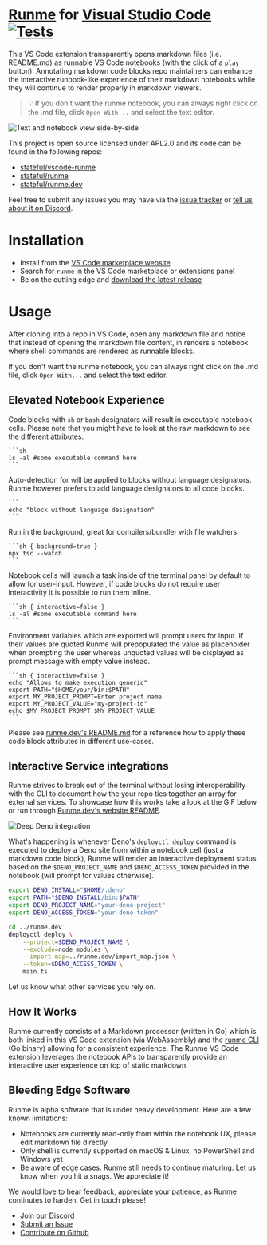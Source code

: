 # [Runme](http://runme.dev) for [Visual Studio Code](https://code.visualstudio.com/) [![Tests](https://github.com/stateful/vscode-runme/actions/workflows/test.yml/badge.svg)](https://github.com/stateful/vscode-runme/actions/workflows/test.yml)

This VS Code extension transparently opens markdown files (i.e. README.md) as runnable VS Code notebooks (with the click of a `play` button). Annotating markdown code blocks repo maintainers can enhance the interactive runbook-like experience of their markdown notebooks while they will continue to render properly in markdown viewers.

> 💡 If you don't want the runme notebook, you can always right click on the .md file, click `Open With...` and select the text editor.

![Text and notebook view side-by-side](https://staging.runme.dev/sidebyside.png)

This project is open source licensed under APL2.0 and its code can be found in the following repos:

- [stateful/vscode-runme](https://github.com/stateful/vscode-runme)
- [stateful/runme](https://github.com/stateful/runme)
- [stateful/runme.dev](https://github.com/stateful/runme.dev)

Feel free to submit any issues you may have via the
[issue tracker](https://github.com/stateful/vscode-runme/issues) or [tell us about it on Discord](https://discord.gg/BQm8zRCBUY).

# Installation

- Install from the [VS Code marketplace website](https://marketplace.visualstudio.com/items?itemName=stateful.runme)
- Search for `runme` in the VS Code marketplace or extensions panel
- Be on the cutting edge and [download the latest release](https://github.com/stateful/vscode-runme/releases)

# Usage

After cloning into a repo in VS Code, open any markdown file and notice that instead of opening the markdown file content, in renders a notebook where shell commands are rendered as runnable blocks.

If you don't want the runme notebook, you can always right click on the .md file, click `Open With...` and select the text editor.

## Elevated Notebook Experience

Code blocks with `sh` or `bash` designators will result in executable notebook cells. Please note that you might have to look at the raw markdown to see the different attributes.

    ```sh
    ls -al #some executable command here
    ```

Auto-detection for will be applied to blocks without language designators. Runme however prefers to add language designators to all code blocks.

    ```
    echo "block without language designation"
    ```

Run in the background, great for compilers/bundler with file watchers.

    ```sh { background=true }
    npx tsc --watch
    ```

Notebook cells will launch a task inside of the terminal panel by default to allow for user-input. However, if code blocks do not require user interactivity it is possible to run them inline.

    ```sh { interactive=false }
    ls -al #some executable command here
    ```

Environment variables which are exported will prompt users for input. If their values are quoted Runme will prepopulated the value as placeholder when prompting the user whereas unquoted values will be displayed as prompt message with empty value instead.

    ```sh { interactive=false }
    echo "Allows to make execution generic"
    export PATH="$HOME/your/bin:$PATH"
    export MY_PROJECT_PROMPT=Enter project name
    export MY_PROJECT_VALUE="my-project-id"
    echo $MY_PROJECT_PROMPT $MY_PROJECT_VALUE
    ```

Please see [runme.dev's README.md](https://github.com/stateful/runme.dev/blob/main/README.md) for a reference how to apply these code block attributes in different use-cases.

## Interactive Service integrations

Runme strives to break out of the terminal without losing interoperability with the CLI to document how the your repo ties together an array for external services. To showcase how this works take a look at the GIF below or run through [Runme.dev's website README](https://github.com/stateful/runme.dev/blob/main/README.md).

![Deep Deno integration](https://staging.runme.dev/tabs/deno.gif)

What's happening is whenever Deno's `deployctl deploy` command is executed to deploy a Deno site from within a notebook cell (just a markdown code block), Runme will render an interactive deployment status based on the `$DENO_PROJECT_NAME` and `$DENO_ACCESS_TOKEN` provided in the notebook (will prompt for values otherwise).

```sh
export DENO_INSTALL="$HOME/.deno"
export PATH="$DENO_INSTALL/bin:$PATH"
export DENO_PROJECT_NAME="your-deno-project"
export DENO_ACCESS_TOKEN="your-deno-token"
```

```sh
cd ../runme.dev
deployctl deploy \
    --project=$DENO_PROJECT_NAME \
    --exclude=node_modules \
    --import-map=../runme.dev/import_map.json \
    --token=$DENO_ACCESS_TOKEN \
    main.ts
```

Let us know what other services you rely on.

## How It Works

Runme currently consists of a Markdown processor (written in Go) which is both linked in this VS Code extension (via WebAssembly) and the [runme CLI](https://github.com/stateful/runme) (Go binary) allowing for a consistent experience. The Runme VS Code extension leverages the notebook APIs to transparently provide an interactive user experience on top of static markdown.

## Bleeding Edge Software

Runme is alpha software that is under heavy development. Here are a few known limitations:

- Notebooks are currently read-only from within the notebook UX, please edit markdown file directly
- Only shell is currently supported on macOS & Linux, no PowerShell and Windows yet
- Be aware of edge cases. Runme still needs to continue maturing. Let us know when you hit a snags. We appreciate it!

We would love to hear feedback, appreciate your patience, as Runme continutes to harden. Get in touch please!

- [Join our Discord](https://discord.gg/BQm8zRCBUY)
- [Submit an Issue](https://github.com/stateful/vscode-runme/issues)
- [Contribute on Github](https://github.com/stateful/vscode-runme/blob/main/CONTRIBUTING.md)
